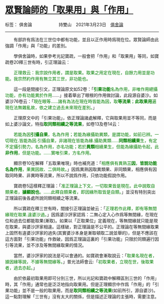 ﻿# [眾賢論師的「取果用」與「作用」][1]

标签： 俱舍論
　　　　　　持雙山　2021年3月23日　[俱舍論](https://mp.weixin.qq.com/s/HNNfqC3dI2HMy4MXRWK-pw)

---

　　有部許有爲法在三世位中都有功能，並且以正作用時爲現在位。眾賢論師由此強調「作用」與「功能」的差別。

　　學俱舍論時，如果參考光記寶疏，一般會把「作用」和「取果用」等同，如寶疏卷20釋三世有時，引正理論云：

　　<font color="Green">正理救云：我宗說作用者，謂是取果。取果之用定在現在，自餘力用並是功能。我宗然約作用有無立其三世，非功能也。</font>

　　這一段是間接引文，正理論原文如52卷：「<font color="Green">**引果功能**名為作用，非唯作用總攝功能，亦有功能異於作用</font>……」接着舉出了眼根的作用做討論，此段源自婆沙。如婆沙76卷云：「<font color="Green">現在眼等……諸有為法在現在時皆能為因，取**等流果**；**此取果用**遍現在法無雜亂故，依之建立過去未來現在差別。</font>」

　　正理原文中的「引果功能」，依正理論諸處解釋，它與取果用並不等同，而是如上婆沙論文，特指<font color="Green">**取同類相續之等流果**</font>，如卷13及卷14云：

　　<font color="Green">若能為因**引攝自果**，名為作用；若能為緣攝助異類，是謂功能，如前已辨。一切現在.皆能為因.引攝自果，非諸現在皆能為緣.攝助異類……**同類相續果**生，有定不定攝引勢力，名為作用，亦名功能；若於**異類**相續果生，但能為緣攝助令起，此**非作用**，但是功能。……實唯引果，方名作用。</font>

　　顯宗卷10在解釋「五取果唯現」時也補充道：「<font color="Green">相應俱有異熟**三因**，**皆說功能名為作用**，果異因故、二俱時故。</font>」因爲異熟因取異類果、非同類果，相應俱有因取同時果、非異時等流果，所以不說爲作用，只依功能假說作用。

　　寶疏卷5這樣釋正理論：「<font color="Green">准正理論上下文，一切取果皆是現在。此中說取自類果者，**據顯說也**。……此釋自類果者，即因緣所取皆是自類。</font>」並沒有特別突出正理論前後各處所說同類相續之等流果。

　　所以寶疏在釋三世有時，間接引正理論並破云：「<font color="Green">正理若作此釋，即有等無間緣現在取果.違婆沙過。</font>」因爲婆沙評家認爲：二無心定入心作爲等無間緣，在現在位和過去位都能取果(漸取)。如果以「正取果位」定義現在，等無間緣就只能是現在取果，與婆沙評家相違。這樣破，對正理論是不公平的。正理論在等無間緣取果上固然有違婆沙評家的過失(其實婆沙本身是漸取頓取二說並舉的)，但是不應該在這方面對「引果功能」作救破，因爲正理論這裏的「引果功能」只限於同類遍行因引等流果，並不涉及等無間緣取果的情況。

　　當然，婆沙評家的說法是可以會通的。如寶疏會漸取說云：「<font color="Green">取果名現在者，據因緣等說，不據等無間緣等。</font>」普光法師會云:「<font color="Green">初取果者，立現在世，後取果者，過去亦起。</font>」

　　由於依最初取果用即可分別三世，所以光記和寶疏中解釋區別三世的「作用」時，其「作用」通常也是泛泛地指向取果用。但是正理顯宗中作爲「作用」的「引果功能」並不是一般的取果用，而是<font color="Green">**取同類相續之等流果**</font>(如前所引，源自婆沙)。這一點對理解「三世有」沒有太大的關係，但是描述正理論的主張時，需要注意。

  [1]: https://mp.weixin.qq.com/s/nIf8mU1gtsP6PzGvn00nfw



